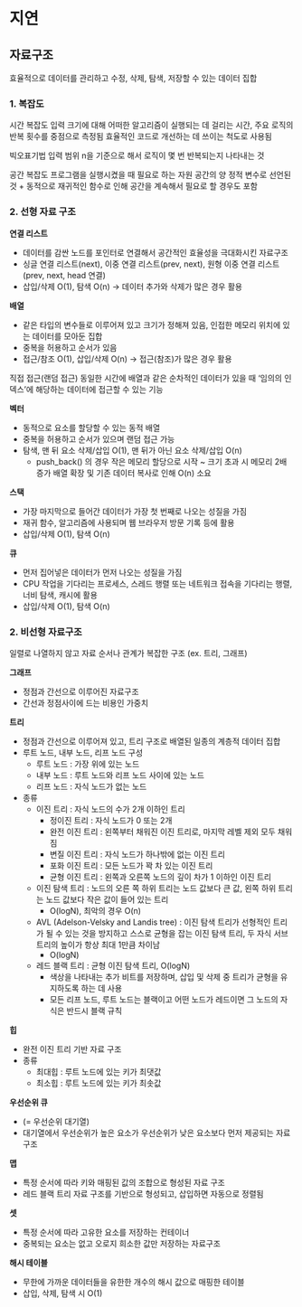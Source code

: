 # 지연

## 자료구조

효율적으로 데이터를 관리하고 수정, 삭제, 탐색, 저장할 수 있는 데이터 집합

### 1. 복잡도

시간 복잡도
입력 크기에 대해 어떠한 알고리즘이 실행되는 데 걸리는 시간, 주요 로직의 반복 횟수를 중점으로 측정됨
효율적인 코드로 개선하는 데 쓰이는 척도로 사용됨

빅오표기법
입력 범위 n을 기준으로 해서 로직이 몇 번 반복되는지 나타내는 것

공간 복잡도
프로그램을 실행시켰을 때 필요로 하는 자원 공간의 양
정적 변수로 선언된 것 + 동적으로 재귀적인 함수로 인해 공간을 계속해서 필요로 할 경우도 포함

### 2. 선형 자료 구조

**연결 리스트**

- 데이터를 감싼 노드를 포인터로 연결해서 공간적인 효율성을 극대화시킨 자료구조
- 싱글 연결 리스트(next), 이중 연결 리스트(prev, next), 원형 이중 연결 리스트(prev, next, head 연결)
- 삽입/삭제 O(1), 탐색 O(n) -> 데이터 추가와 삭제가 많은 경우 활용

**배열**

- 같은 타입의 변수들로 이루어져 있고 크기가 정해져 있음, 인접한 메모리 위치에 있는 데이터를 모아둔 집합
- 중복을 허용하고 순서가 있음
- 접근/참조 O(1), 삽입/삭제 O(n) -> 접근(참조)가 많은 경우 활용

직접 접근(랜덤 접근)
동일한 시간에 배열과 같은 순차적인 데이터가 있을 때 ‘임의의 인덱스’에 해당하는 데이터에 접근할 수 있는 기능

**벡터**

- 동적으로 요소를 할당할 수 있는 동적 배열
- 중복을 허용하고 순서가 있으며 랜덤 접근 가능
- 탐색, 맨 뒤 요소 삭제/삽입 O(1), 맨 뒤가 아닌 요소 삭제/삽입 O(n)
  - push_back() 의 경우 작은 메모리 할당으로 시작 ~ 크기 초과 시 메모리 2배 증가
    배열 확장 및 기존 데이터 복사로 인해 O(n) 소요

**스택**

- 가장 마지막으로 들어간 데이터가 가장 첫 번째로 나오는 성질을 가짐
- 재귀 함수, 알고리즘에 사용되며 웹 브라우저 방문 기록 등에 활용
- 삽입/삭제 O(1), 탐색 O(n)

**큐**

- 먼저 집어넣은 데이터가 먼저 나오는 성질을 가짐
- CPU 작업을 기다리는 프로세스, 스레드 행렬 또는 네트워크 접속을 기다리는 행렬, 너비 탐색, 캐시에 활용
- 삽입/삭제 O(1), 탐색 O(n)

### 2. 비선형 자료구조

일렬로 나열하지 않고 자료 순서나 관계가 복잡한 구조 (ex. 트리, 그래프)

**그래프**

- 정점과 간선으로 이루어진 자료구조
- 간선과 정점사이에 드는 비용인 가중치

**트리**

- 정점과 간선으로 이루어져 있고, 트리 구조로 배열된 일종의 계층적 데이터 집합
- 루트 노드, 내부 노드, 리프 노드 구성
  - 루트 노드 : 가장 위에 있는 노드
  - 내부 노드 : 루트 노드와 리프 노드 사이에 있는 노드
  - 리프 노드 : 자식 노드가 없는 노드
- 종류
  - 이진 트리 : 자식 노드의 수가 2개 이하인 트리
    - 정이진 트리 : 자식 노드가 0 또는 2개
    - 완전 이진 트리 : 왼쪽부터 채워진 이진 트리로, 마지막 레벨 제외 모두 채워짐
    - 변질 이진 트리 : 자식 노드가 하나밖에 없는 이진 트리
    - 포화 이진 트리 : 모든 노드가 꽉 차 있는 이진 트리
    - 균형 이진 트리 : 왼쪽과 오른쪽 노드의 깊이 차가 1 이하인 이진 트리
  - 이진 탐색 트리 : 노드의 오른 쪽 하위 트리는 노드 값보다 큰 값, 왼쪽 하위 트리는 노드 값보다 작은 값이 들어 있는 트리
    - O(logN), 최악의 경우 O(n)
  - AVL (Adelson-Velsky and Landis tree) : 이진 탐색 트리가 선형적인 트리가 될 수 있는 것을 방지하고 스스로 균형을 잡는 이진 탐색 트리, 두 자식 서브트리의 높이가 항상 최대 1만큼 차이남
    - O(logN)
  - 레드 블랙 트리 : 균형 이진 탐색 트리, O(logN)
    - 색상을 나타내는 추가 비트를 저장하며, 삽입 및 삭제 중 트리가 균형을 유지하도록 하는 데 사용
    - 모든 리프 노드, 루트 노드는 블랙이고 어떤 노드가 레드이면 그 노드의 자식은 반드시 블랙 규칙

**힙**

- 완전 이진 트리 기반 자료 구조
- 종류
  - 최대힙 : 루트 노드에 있는 키가 최댓값
  - 최소힙 : 루트 노드에 있는 키가 최솟값

**우선순위 큐**

- (= 우선순위 대기열)
- 대기열에서 우선순위가 높은 요소가 우선순위가 낮은 요소보다 먼저 제공되는 자료구조

**맵**

- 특정 순서에 따라 키와 매핑된 값의 조합으로 형성된 자료 구조
- 레드 블랙 트리 자료 구조를 기반으로 형성되고, 삽입하면 자동으로 정렬됨

**셋**

- 특정 순서에 따라 고유한 요소를 저장하는 컨테이너
- 중복되는 요소는 없고 오로지 희소한 값만 저장하는 자료구조

**해시 테이블**

- 무한에 가까운 데이터들을 유한한 개수의 해시 값으로 매핑한 테이블
- 삽입, 삭제, 탐색 시 O(1)
